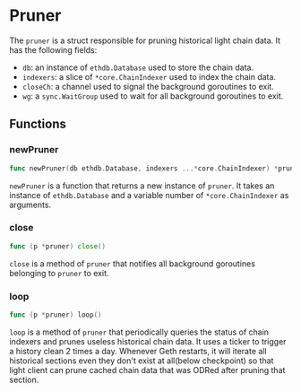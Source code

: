 # Pruner

The `pruner` is a struct responsible for pruning historical light chain data. It has the following fields:

- `db`: an instance of `ethdb.Database` used to store the chain data.
- `indexers`: a slice of `*core.ChainIndexer` used to index the chain data.
- `closeCh`: a channel used to signal the background goroutines to exit.
- `wg`: a `sync.WaitGroup` used to wait for all background goroutines to exit.

## Functions

### newPruner

```go
func newPruner(db ethdb.Database, indexers ...*core.ChainIndexer) *pruner
```

`newPruner` is a function that returns a new instance of `pruner`. It takes an instance of `ethdb.Database` and a variable number of `*core.ChainIndexer` as arguments.

### close

```go
func (p *pruner) close()
```

`close` is a method of `pruner` that notifies all background goroutines belonging to `pruner` to exit.

### loop

```go
func (p *pruner) loop()
```

`loop` is a method of `pruner` that periodically queries the status of chain indexers and prunes useless historical chain data. It uses a ticker to trigger a history clean 2 times a day. Whenever Geth restarts, it will iterate all historical sections even they don't exist at all(below checkpoint) so that light client can prune cached chain data that was ODRed after pruning that section.